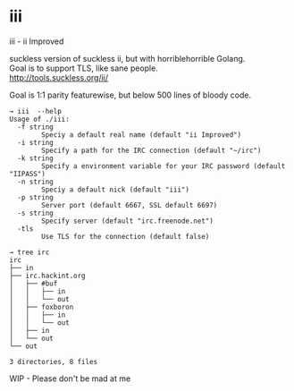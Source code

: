 iii
===

iii - ii Improved   

  
suckless version of suckless ii, but with horriblehorrible Golang.  
Goal is to support TLS, like sane people.  
http://tools.suckless.org/ii/

Goal is 1:1 parity featurewise, but below 500 lines of bloody code.


```
→ iii  --help
Usage of ./iii:
  -f string
    	Speciy a default real name (default "ii Improved")
  -i string
    	Specify a path for the IRC connection (default "~/irc")
  -k string
    	Specify a environment variable for your IRC password (default "IIPASS")
  -n string
    	Speciy a default nick (default "iii")
  -p string
    	Server port (default 6667, SSL default 6697)
  -s string
    	Specify server (default "irc.freenode.net")
  -tls
    	Use TLS for the connection (default false)

```

```
→ tree irc
irc
├── in
├── irc.hackint.org
│   ├── #buf
│   │   ├── in
│   │   └── out
│   ├── foxboron
│   │   ├── in
│   │   └── out
│   ├── in
│   └── out
└── out

3 directories, 8 files
```


WIP - Please don't be mad at me

